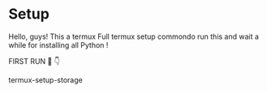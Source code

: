 # Setup
Hello, guys!  This a termux Full termux setup commondo 
run this and wait a while for installing all Python !

FIRST RUN 👀 👇

termux-setup-storage
